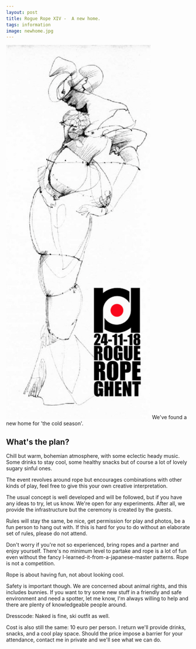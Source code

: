 ```yaml
---
layout: post
title: Rogue Rope XIV -  A new home.
tags: information
image: newhome.jpg
---
```


![](/assets/img/flyer-11-2018.png)
We've found a new home for 'the cold season'.

## What's the plan?

Chill but warm, bohemian atmosphere, with some eclectic heady music. Some drinks to stay cool, some healthy snacks but of course a lot of lovely sugary sinful ones.

The event revolves around rope but encourages combinations with other kinds of play, feel free to give this your own creative interpretation.

The usual concept is well developed and will be followed, but if you have any ideas to try, let us know. We're open for any experiments. After all, we provide the infrastructure but the ceremony is created by the guests.

Rules will stay the same, be nice, get permission for play and photos, be a fun person to hang out with. If this is hard for you to do without an elaborate set of rules, please do not attend.

Don't worry if you're not so experienced, bring ropes and a partner and enjoy yourself. There's no minimum level to partake and rope is a lot of fun even without the fancy I-learned-it-from-a-japanese-master patterns. Rope is not a competition.

Rope is about having fun, not about looking cool.

Safety is important though. We are concerned about animal rights, and this includes bunnies. If you want to try some new stuff in a friendly and safe environment and need a spotter, let me know, I'm always willing to help and there are plenty of knowledgeable people around.

Dresscode: Naked is fine, ski outfit as well.

Cost is also still the same: 10 euro per person. I return we'll provide drinks, snacks, and a cool play space. Should the price impose a barrier for your attendance, contact me in private and we'll see what we can do.